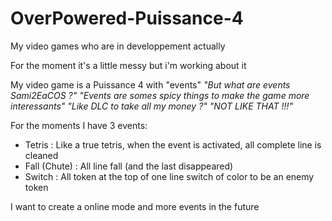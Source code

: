 # OverPowered-Puissance-4
My video games who are in developpement actually

For the moment it's a little messy but i'm working about it

My video game is a Puissance 4 with "events"
  _"But what are events Sami2EaCOS ?"_
  _"Events are somes spicy things to make the game more interessants"_
  _"Like DLC to take all my money ?"_
  _"NOT LIKE THAT !!!"_

For the moments I have 3 events:
  - Tetris :
      Like a true tetris, when the event is activated, all complete line is cleaned
  - Fall (Chute) :
      All line fall (and the last disappeared)
  - Switch :
      All token at the top of one line switch of color to be an enemy token
      
I want to create a online mode and more events in the future
